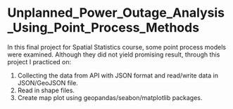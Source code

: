 # Unplanned_Power_Outage_Analysis_Using_Point_Process_Methods
In this final project for Spatial Statistics course, some point process models were examined.
Although they did not yield promising result, through this project I practiced on:
1. Collecting the data from API with JSON format and read/write data in JSON/GeoJSON file.
2. Read in shape files.
3. Create map plot using geopandas/seabon/matplotlib packages.
